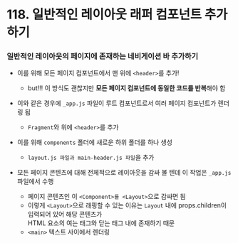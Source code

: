 # 118. 일반적인 레이아웃 래퍼 컴포넌트 추가하기

### 일반적인 레이아웃의 페이지에 존재하는 네비게이션 바 추가하기

- 이를 위해 모든 페이지 컴포넌트에서 맨 위에 `<header>`를 추가!

  - but!!! 이 방식도 괜찮지만 **모든 페이지 컴포넌트에 동일한 코드를 반복**해야 함

- 이와 같은 경우에 `_app.js` 파일이 루트 컴포넌트로서 여러 페이지 컴포넌트가 렌더링 됨

  - `Fragment`와 위에 `<header>`를 추가

- 이를 위해 `components` 폴더에 새로운 하위 폴더를 하나 생성

  - `layout.js 파일과 main-header.js 파일`을 추가

- 모든 페이지 콘텐츠에 대해 전체적으로 레이아웃을 감싸 볼 텐데 이 작업은 `_app.js` 파일에서 수행
  - 페이지 콘텐츠인 이 `<Component>를 <Layout>`으로 감싸면 됨
  - 이렇게 `<Layout>`으로 래핑할 수 있는 이유는 `Layout` 내에 props.children이 입력되어 있어 해당 콘텐츠가 <main> HTML 요소의 여는 태그와 닫는 태그 내에 존재하기 때문
  - `<main>` 텍스트 사이에서 렌더링
